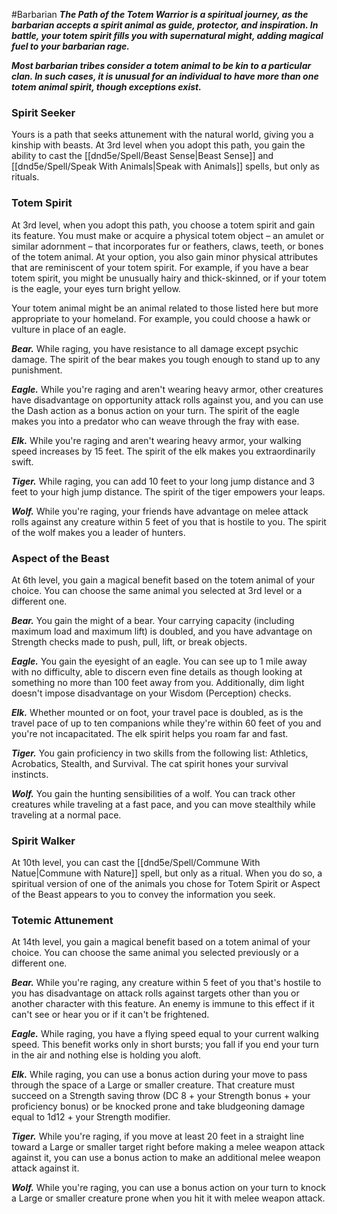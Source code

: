 #Barbarian
***The Path of the Totem Warrior is a spiritual journey, as the barbarian accepts a spirit animal as guide, protector, and inspiration. In battle, your totem spirit fills you with supernatural might, adding magical fuel to your barbarian rage.***

***Most barbarian tribes consider a totem animal to be kin to a particular clan. In such cases, it is unusual for an individual to have more than one totem animal spirit, though exceptions exist.***

### Spirit Seeker
Yours is a path that seeks attunement with the natural world, giving you a kinship with beasts. At 3rd level when you adopt this path, you gain the ability to cast the [[dnd5e/Spell/Beast Sense\|Beast Sense]] and [[dnd5e/Spell/Speak With Animals\|Speak with Animals]] spells, but only as rituals.

### Totem Spirit
At 3rd level, when you adopt this path, you choose a totem spirit and gain its feature. You must make or acquire a physical totem object – an amulet or similar adornment – that incorporates fur or feathers, claws, teeth, or bones of the totem animal. At your option, you also gain minor physical attributes that are reminiscent of your totem spirit. For example, if you have a bear totem spirit, you might be unusually hairy and thick-skinned, or if your totem is the eagle, your eyes turn bright yellow.

Your totem animal might be an animal related to those listed here but more appropriate to your homeland. For example, you could choose a hawk or vulture in place of an eagle.

***Bear.*** While raging, you have resistance to all damage except psychic damage. The spirit of the bear makes you tough enough to stand up to any punishment.

***Eagle.*** While you're raging and aren't wearing heavy armor, other creatures have disadvantage on opportunity attack rolls against you, and you can use the Dash action as a bonus action on your turn. The spirit of the eagle makes you into a predator who can weave through the fray with ease.

***Elk.*** While you're raging and aren't wearing heavy armor, your walking speed increases by 15 feet. The spirit of the elk makes you extraordinarily swift.

***Tiger.*** While raging, you can add 10 feet to your long jump distance and 3 feet to your high jump distance. The spirit of the tiger empowers your leaps.

***Wolf.*** While you're raging, your friends have advantage on melee attack rolls against any creature within 5 feet of you that is hostile to you. The spirit of the wolf makes you a leader of hunters.

### Aspect of the Beast
At 6th level, you gain a magical benefit based on the totem animal of your choice. You can choose the same animal you selected at 3rd level or a different one.

***Bear.*** You gain the might of a bear. Your carrying capacity (including maximum load and maximum lift) is doubled, and you have advantage on Strength checks made to push, pull, lift, or break objects.

***Eagle.*** You gain the eyesight of an eagle. You can see up to 1 mile away with no difficulty, able to discern even fine details as though looking at something no more than 100 feet away from you. Additionally, dim light doesn't impose disadvantage on your Wisdom (Perception) checks.

***Elk.*** Whether mounted or on foot, your travel pace is doubled, as is the travel pace of up to ten companions while they're within 60 feet of you and you're not incapacitated. The elk spirit helps you roam far and fast.

***Tiger.*** You gain proficiency in two skills from the following list: Athletics, Acrobatics, Stealth, and Survival. The cat spirit hones your survival instincts.

***Wolf.*** You gain the hunting sensibilities of a wolf. You can track other creatures while traveling at a fast pace, and you can move stealthily while traveling at a normal pace.

### Spirit Walker
At 10th level, you can cast the [[dnd5e/Spell/Commune With Natue\|Commune with Nature]] spell, but only as a ritual. When you do so, a spiritual version of one of the animals you chose for Totem Spirit or Aspect of the Beast appears to you to convey the information you seek.

### Totemic Attunement
At 14th level, you gain a magical benefit based on a totem animal of your choice. You can choose the same animal you selected previously or a different one.

***Bear.*** While you're raging, any creature within 5 feet of you that's hostile to you has disadvantage on attack rolls against targets other than you or another character with this feature. An enemy is immune to this effect if it can't see or hear you or if it can't be frightened.

***Eagle.*** While raging, you have a flying speed equal to your current walking speed. This benefit works only in short bursts; you fall if you end your turn in the air and nothing else is holding you aloft.

***Elk.*** While raging, you can use a bonus action during your move to pass through the space of a Large or smaller creature. That creature must succeed on a Strength saving throw (DC 8 + your Strength bonus + your proficiency bonus) or be knocked prone and take bludgeoning damage equal to 1d12 + your Strength modifier.

***Tiger.*** While you're raging, if you move at least 20 feet in a straight line toward a Large or smaller target right before making a melee weapon attack against it, you can use a bonus action to make an additional melee weapon attack against it.

***Wolf.*** While you're raging, you can use a bonus action on your turn to knock a Large or smaller creature prone when you hit it with melee weapon attack.